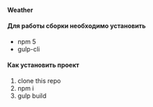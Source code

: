 #### Weather
#### Для работы сборки необходимо установить
* npm 5
* gulp-cli 

#### Как установить проект
1. clone this repo
2. npm i
3. gulp build 